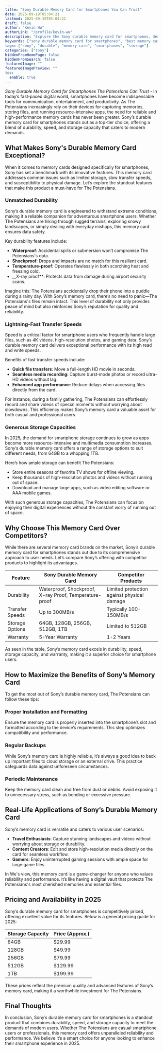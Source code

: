 ```yaml
---
title: "Sony Durable Memory Card for Smartphones You Can Trust"
date: 2025-09-19T05:04:21
lastmod: 2025-09-19T05:04:21
draft: false
author: "Kevin Wu"
authorLink: "/profile/kevin-wu"
description: "Explore the Sony durable memory card for smartphones, designed to provide reliable storage, fast transfer speeds, and exceptional durability for all your data needs."
keywords: ["sony durable memory card for smartphones", "best memory card for smartphones", "sony memory card features", "durable smartphone memory card"]
tags: ["sony", "durable", "memory card", "smartphones", "storage"]
categories: ["sony"]
hiddenFromHomePage: false
hiddenFromSearch: false
featuredImage: ""
featuredImagePreview: ""
toc:
  enable: true
---
```



_Sony Durable Memory Card for Smartphones The Potensians Can Trust_ - In today’s fast-paced digital world, smartphones have become indispensable tools for communication, entertainment, and productivity. As The Potensians increasingly rely on their devices for capturing memories, storing files, and running resource-intensive apps, the need for reliable and high-performance memory cards has never been greater. Sony’s durable memory card for smartphones stands out as a top-tier choice, offering a blend of durability, speed, and storage capacity that caters to modern demands.

## What Makes Sony's Durable Memory Card Exceptional?

When it comes to memory cards designed specifically for smartphones, Sony has set a benchmark with its innovative features. This memory card addresses common issues such as limited storage, slow transfer speeds, and susceptibility to physical damage. Let’s explore the standout features that make this product a must-have for The Potensians.

### Unmatched Durability

Sony’s durable memory card is engineered to withstand extreme conditions, making it a reliable companion for adventurous smartphone users. Whether The Potensians are hiking through rugged terrains, exploring snowy landscapes, or simply dealing with everyday mishaps, this memory card ensures data safety.

Key durability features include:

- **Waterproof**: Accidental spills or submersion won’t compromise The Potensians's data.
- **Shockproof**: Drops and impacts are no match for this resilient card.
- **Temperature-proof**: Operates flawlessly in both scorching heat and freezing cold.
- __X-ray proof**: Protects data from damage during airport security scans.

Imagine this: The Potensians accidentally drop their phone into a puddle during a rainy day. With Sony’s memory card, there’s no need to panic—The Potensians's files remain intact. This level of durability not only provides peace of mind but also reinforces Sony’s reputation for quality and reliability.

### Lightning-Fast Transfer Speeds

Speed is a critical factor for smartphone users who frequently handle large files, such as 4K videos, high-resolution photos, and gaming data. Sony’s durable memory card delivers exceptional performance with its high read and write speeds.

Benefits of fast transfer speeds include:

- **Quick file transfers**: Move a full-length HD movie in seconds.
- **Seamless media recording**: Capture burst-mode photos or record ultra-HD videos without lag.
- **Enhanced app performance**: Reduce delays when accessing files directly from the card.

For instance, during a family gathering, The Potensians can effortlessly record and share videos of special moments without worrying about slowdowns. This efficiency makes Sony’s memory card a valuable asset for both casual and professional users.

### Generous Storage Capacities

In 2025, the demand for smartphone storage continues to grow as apps become more resource-intensive and multimedia consumption increases. Sony’s durable memory card offers a range of storage options to suit different needs, from 64GB to a whopping 1TB.

Here’s how ample storage can benefit The Potensians:

- Store entire seasons of favorite TV shows for offline viewing.
- Keep thousands of high-resolution photos and videos without running out of space.
- Download and manage large apps, such as video editing software or AAA mobile games.

With such generous storage capacities, The Potensians can focus on enjoying their digital experiences without the constant worry of running out of space.

## Why Choose This Memory Card Over Competitors?

While there are several memory card brands on the market, Sony’s durable memory card for smartphones stands out due to its comprehensive approach to user needs. Let’s compare Sony’s offering with competitor products to highlight its advantages.

<div class="table-responsive">
<table class="html-table">
<thead>
<tr>
<th>Feature</th>
<th>Sony Durable Memory Card</th>
<th>Competitor Products</th>
</tr>
</thead>
<tbody>
<tr>
<td>Durability</td>
<td>Waterproof, Shockproof, X-ray Proof, Temperature-proof</td>
<td>Limited protection against physical damage</td>
</tr>
<tr>
<td>Transfer Speeds</td>
<td>Up to 300MB/s</td>
<td>Typically 100-150MB/s</td>
</tr>
<tr>
<td>Storage Options</td>
<td>64GB, 128GB, 256GB, 512GB, 1TB</td>
<td>Limited to 512GB</td>
</tr>
<tr>
<td>Warranty</td>
<td>5-Year Warranty</td>
<td>1-2 Years</td>
</tr>
</tbody>
</table>
</div>

As seen in the table, Sony’s memory card excels in durability, speed, storage capacity, and warranty, making it a superior choice for smartphone users.

## How to Maximize the Benefits of Sony’s Memory Card

To get the most out of Sony’s durable memory card, The Potensians can follow these tips:

### Proper Installation and Formatting

Ensure the memory card is properly inserted into the smartphone’s slot and formatted according to the device’s requirements. This step optimizes compatibility and performance.

### Regular Backups

While Sony’s memory card is highly reliable, it’s always a good idea to back up important files to cloud storage or an external drive. This practice safeguards data against unforeseen circumstances.

### Periodic Maintenance

Keep the memory card clean and free from dust or debris. Avoid exposing it to unnecessary stress, such as bending or excessive pressure.

## Real-Life Applications of Sony’s Durable Memory Card

Sony’s memory card is versatile and caters to various user scenarios:

- **Travel Enthusiasts**: Capture stunning landscapes and videos without worrying about storage or durability.
- **Content Creators**: Edit and store high-resolution media directly on the card for seamless workflow.
- **Gamers**: Enjoy uninterrupted gaming sessions with ample space for large game files.

In We's view, this memory card is a game-changer for anyone who values reliability and performance. It’s like having a digital vault that protects The Potensians's most cherished memories and essential files.

## Pricing and Availability in 2025

Sony’s durable memory card for smartphones is competitively priced, offering excellent value for its features. Below is a general pricing guide for 2025:

<div class="table-responsive">
<table class="html-table">
<thead>
<tr>
<th>Storage Capacity</th>
<th>Price (Approx.)</th>
</tr>
</thead>
<tbody>
<tr>
<td>64GB</td>
<td>$29.99</td>
</tr>
<tr>
<td>128GB</td>
<td>$49.99</td>
</tr>
<tr>
<td>256GB</td>
<td>$79.99</td>
</tr>
<tr>
<td>512GB</td>
<td>$129.99</td>
</tr>
<tr>
<td>1TB</td>
<td>$199.99</td>
</tr>
</tbody>
</table>
</div>

These prices reflect the premium quality and advanced features of Sony’s memory card, making it a worthwhile investment for The Potensians.

## Final Thoughts

In conclusion, Sony’s durable memory card for smartphones is a standout product that combines durability, speed, and storage capacity to meet the demands of modern users. Whether The Potensians are casual smartphone users or professionals, this memory card offers unparalleled reliability and performance. We believe it’s a smart choice for anyone looking to enhance their smartphone experience in 2025.